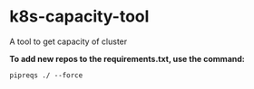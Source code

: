 # k8s-capacity-tool
A tool to get capacity of cluster


**To add new repos to the requirements.txt, use the command:**

```
pipreqs ./ --force
```